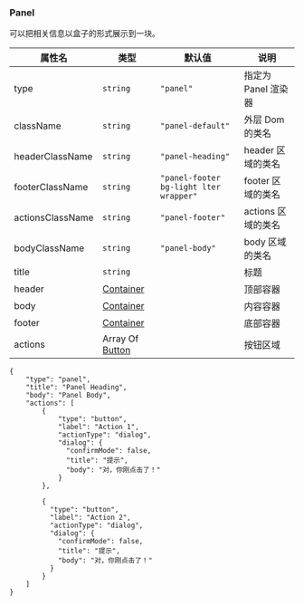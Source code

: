 ### Panel

可以把相关信息以盒子的形式展示到一块。

| 属性名           | 类型                       | 默认值                                 | 说明                |
| ---------------- | -------------------------- | -------------------------------------- | ------------------- |
| type             | `string`                   | `"panel"`                              | 指定为 Panel 渲染器 |
| className        | `string`                   | `"panel-default"`                      | 外层 Dom 的类名     |
| headerClassName  | `string`                   | `"panel-heading"`                      | header 区域的类名   |
| footerClassName  | `string`                   | `"panel-footer bg-light lter wrapper"` | footer 区域的类名   |
| actionsClassName | `string`                   | `"panel-footer"`                       | actions 区域的类名  |
| bodyClassName    | `string`                   | `"panel-body"`                         | body 区域的类名     |
| title            | `string`                   |                                        | 标题                |
| header           | [Container](#container)    |                                        | 顶部容器            |
| body             | [Container](#container)    |                                        | 内容容器            |
| footer           | [Container](#container)    |                                        | 底部容器            |
| actions          | Array Of [Button](#button) |                                        | 按钮区域            |

```schema:height="300" scope="body"
{
    "type": "panel",
    "title": "Panel Heading",
    "body": "Panel Body",
    "actions": [
        {
            "type": "button",
            "label": "Action 1",
            "actionType": "dialog",
            "dialog": {
              "confirmMode": false,
              "title": "提示",
              "body": "对，你刚点击了！"
            }
        },

        {
          "type": "button",
          "label": "Action 2",
          "actionType": "dialog",
          "dialog": {
            "confirmMode": false,
            "title": "提示",
            "body": "对，你刚点击了！"
          }
        }
    ]
}
```
